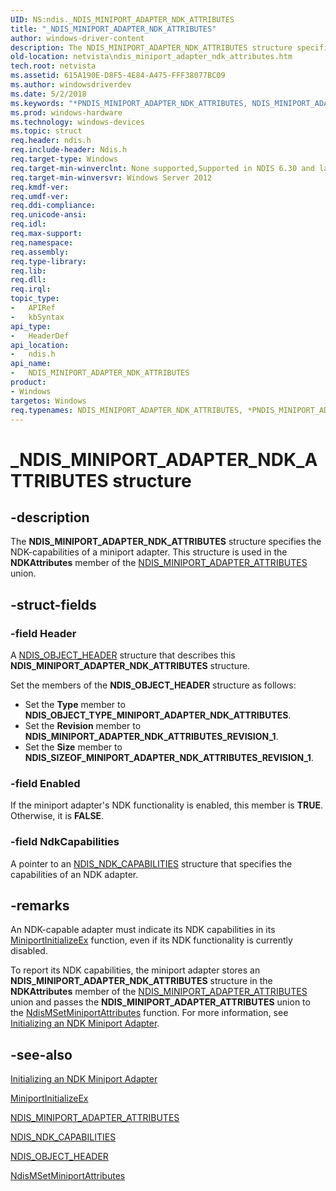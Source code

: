 ```yaml
---
UID: NS:ndis._NDIS_MINIPORT_ADAPTER_NDK_ATTRIBUTES
title: "_NDIS_MINIPORT_ADAPTER_NDK_ATTRIBUTES"
author: windows-driver-content
description: The NDIS_MINIPORT_ADAPTER_NDK_ATTRIBUTES structure specifies the NDK-capabilities of a miniport adapter. This structure is used in the NDKAttributes member of the NDIS_MINIPORT_ADAPTER_ATTRIBUTES union.
old-location: netvista\ndis_miniport_adapter_ndk_attributes.htm
tech.root: netvista
ms.assetid: 615A190E-D8F5-4E84-A475-FFF38077BC09
ms.author: windowsdriverdev
ms.date: 5/2/2018
ms.keywords: "*PNDIS_MINIPORT_ADAPTER_NDK_ATTRIBUTES, NDIS_MINIPORT_ADAPTER_NDK_ATTRIBUTES, NDIS_MINIPORT_ADAPTER_NDK_ATTRIBUTES structure [Network Drivers Starting with Windows Vista], PNDIS_MINIPORT_ADAPTER_NDK_ATTRIBUTES, PNDIS_MINIPORT_ADAPTER_NDK_ATTRIBUTES structure pointer [Network Drivers Starting with Windows Vista], _NDIS_MINIPORT_ADAPTER_NDK_ATTRIBUTES, ndis/NDIS_MINIPORT_ADAPTER_NDK_ATTRIBUTES, ndis/PNDIS_MINIPORT_ADAPTER_NDK_ATTRIBUTES, netvista.ndis_miniport_adapter_ndk_attributes"
ms.prod: windows-hardware
ms.technology: windows-devices
ms.topic: struct
req.header: ndis.h
req.include-header: Ndis.h
req.target-type: Windows
req.target-min-winverclnt: None supported,Supported in NDIS 6.30 and later.
req.target-min-winversvr: Windows Server 2012
req.kmdf-ver: 
req.umdf-ver: 
req.ddi-compliance: 
req.unicode-ansi: 
req.idl: 
req.max-support: 
req.namespace: 
req.assembly: 
req.type-library: 
req.lib: 
req.dll: 
req.irql: 
topic_type:
-	APIRef
-	kbSyntax
api_type:
-	HeaderDef
api_location:
-	ndis.h
api_name:
-	NDIS_MINIPORT_ADAPTER_NDK_ATTRIBUTES
product:
- Windows
targetos: Windows
req.typenames: NDIS_MINIPORT_ADAPTER_NDK_ATTRIBUTES, *PNDIS_MINIPORT_ADAPTER_NDK_ATTRIBUTES
---
```


# _NDIS_MINIPORT_ADAPTER_NDK_ATTRIBUTES structure


## -description


The <b>NDIS_MINIPORT_ADAPTER_NDK_ATTRIBUTES</b> structure specifies the NDK-capabilities of a miniport adapter. This structure is used in the <b>NDKAttributes</b> member of the <a href="https://msdn.microsoft.com/library/windows/hardware/ff565920">NDIS_MINIPORT_ADAPTER_ATTRIBUTES</a> union.


## -struct-fields




### -field Header

A <a href="https://msdn.microsoft.com/library/windows/hardware/ff566588">NDIS_OBJECT_HEADER</a> structure that describes this <b>NDIS_MINIPORT_ADAPTER_NDK_ATTRIBUTES</b> structure. 

Set the members of the <b>NDIS_OBJECT_HEADER</b> structure as follows:

<ul>
<li>Set the <b>Type</b> member to <b>NDIS_OBJECT_TYPE_MINIPORT_ADAPTER_NDK_ATTRIBUTES</b>.</li>
<li>Set the <b>Revision</b> member to <b>NDIS_MINIPORT_ADAPTER_NDK_ATTRIBUTES_REVISION_1</b>.</li>
<li>Set the <b>Size</b> member to <b>NDIS_SIZEOF_MINIPORT_ADAPTER_NDK_ATTRIBUTES_REVISION_1</b>.</li>
</ul>

### -field Enabled

If the miniport adapter's NDK functionality is enabled, this member is <b>TRUE</b>. Otherwise, it is <b>FALSE</b>.


### -field NdkCapabilities

A pointer to an <a href="https://msdn.microsoft.com/library/windows/hardware/hh451560">NDIS_NDK_CAPABILITIES</a> structure that specifies the capabilities of an NDK adapter.  


## -remarks



An NDK-capable adapter must indicate its NDK capabilities in its <a href="https://msdn.microsoft.com/b146fa81-005b-4a6c-962d-4cb023ea790e">MiniportInitializeEx</a> function, even if its NDK functionality is currently disabled.

To report its NDK capabilities, the miniport adapter stores an  <b>NDIS_MINIPORT_ADAPTER_NDK_ATTRIBUTES</b> structure in the <b>NDKAttributes</b> member of the <a href="https://msdn.microsoft.com/library/windows/hardware/ff565920">NDIS_MINIPORT_ADAPTER_ATTRIBUTES</a> union and passes  the <b>NDIS_MINIPORT_ADAPTER_ATTRIBUTES</b> union  to the <a href="https://msdn.microsoft.com/library/windows/hardware/ff563672">NdisMSetMiniportAttributes</a> function. For more information, see <a href="https://msdn.microsoft.com/0A920057-3C12-4770-BA08-6C3BB24072EB">Initializing an NDK Miniport Adapter</a>.




## -see-also




<a href="https://msdn.microsoft.com/0A920057-3C12-4770-BA08-6C3BB24072EB">Initializing an NDK Miniport Adapter</a>



<a href="https://msdn.microsoft.com/b146fa81-005b-4a6c-962d-4cb023ea790e">MiniportInitializeEx</a>



<a href="https://msdn.microsoft.com/library/windows/hardware/ff565920">NDIS_MINIPORT_ADAPTER_ATTRIBUTES</a>



<a href="https://msdn.microsoft.com/library/windows/hardware/hh451560">NDIS_NDK_CAPABILITIES</a>



<a href="https://msdn.microsoft.com/library/windows/hardware/ff566588">NDIS_OBJECT_HEADER</a>



<a href="https://msdn.microsoft.com/library/windows/hardware/ff563672">NdisMSetMiniportAttributes</a>
 

 

